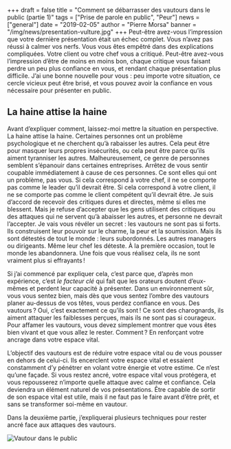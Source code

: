 +++
draft = false
title = "Comment se débarrasser des vautours dans le public (partie 1)"
tags = ["Prise de parole en public", "Peur"]
news = ["general"]
date = "2019-02-05"
author = "Pierre Morsa"
banner = "/img/news/presentation-vulture.jpg"
+++
Peut-être avez-vous l’impression que votre dernière présentation était un échec complet. Vous n’avez pas réussi à calmer vos nerfs. Vous vous êtes empêtré dans des explications compliquées. Votre client ou votre chef vous a critiqué. Peut-être avez-vous l’impression d’être de moins en moins bon, chaque critique vous faisant perdre un peu plus confiance en vous, et rendant chaque présentation plus difficile. J’ai une bonne nouvelle pour vous : peu importe votre situation, ce cercle vicieux peut être brisé, et vous pouvez avoir la confiance en vous nécessaire pour présenter en public.

## La haine attise la haine

Avant d’expliquer comment, laissez-moi mettre la situation en perspective. La haine attise la haine. Certaines personnes ont un problème psychologique et ne cherchent qu’à rabaisser les autres. Cela peut être pour masquer leurs propres insécurités, ou cela peut être parce qu’ils aiment tyranniser les autres. Malheureusement, ce genre de personnes semblent s’épanouir dans certaines entreprises. Arrêtez de vous sentir coupable immédiatement à cause de ces personnes. Ce sont elles qui ont un problème, pas vous. Si cela correspond à votre chef, il ne se comporte pas comme le leader qu’il devrait être. Si cela correspond à votre client, il ne se comporte pas comme le client compétent qu’il devrait être. Je suis d’accord de recevoir des critiques dures et directes, même si elles me blessent. Mais je refuse d’accepter que les gens utilisent des critiques ou des attaques qui ne servent qu’à abaisser les autres, et personne ne devrait l’accepter. Je vais vous révéler un secret : les vautours ne sont pas si forts. Ils construisent leur pouvoir sur le charme, la peur et la soumission. Mais ils sont détestés de tout le monde : leurs subordonnés. Les autres managers ou dirigeants. Même leur chef les déteste. À la première occasion, tout le monde les abandonnera. Une fois que vous réalisez cela, ils ne sont vraiment plus si effrayants !

Si j’ai commencé par expliquer cela, c’est parce que, d’après mon expérience, c’est _le facteur clé_ qui fait que les orateurs doutent d’eux-mêmes et perdent leur capacité à présenter. Dans un environnement sûr, vous vous sentez bien, mais dès que vous sentez l’ombre des vautours planer au-dessus de vos têtes, vous perdez confiance en vous. Des vautours ? Oui, c’est exactement ce qu’ils sont ! Ce sont des charognards, ils aiment attaquer les faiblesses perçues, mais ils ne sont pas si courageux. Pour affamer les vautours, vous devez simplement montrer que vous êtes bien vivant et que vous allez le rester. Comment ? En renforçant votre ancrage dans votre espace vital.

L’objectif des vautours est de réduire votre espace vital ou de vous pousser en dehors de celui-ci. Ils encerclent votre espace vital et essaient constamment d’y pénétrer en volant votre énergie et votre estime. Ce n’est qu’une façade. Si vous restez ancré, votre espace vital vous protégera, et vous repousserez n’importe quelle attaque avec calme et confiance. Cela deviendra un élément naturel de vos présentations. Être capable de sortir de son espace vital est utile, mais il ne faut pas le faire avant d’être prêt, et sans se transformer soi-même en vautour.

Dans la deuxième partie, j’expliquerai plusieurs techniques pour rester ancré face aux attaques des vautours.

![Vautour dans le public](/img/news/presentation-vulture.jpg)
